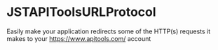JSTAPIToolsURLProtocol
======================

Easily make your application redirects some of the HTTP(s) requests it makes to your https://www.apitools.com/ account
